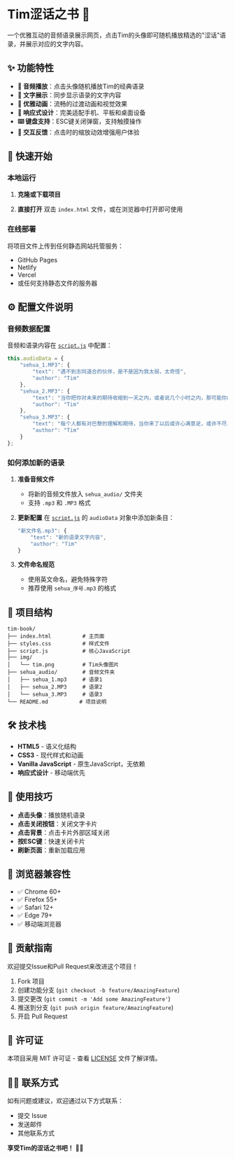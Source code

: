 # Tim涩话之书 📖

一个优雅互动的音频语录展示网页，点击Tim的头像即可随机播放精选的"涩话"语录，并展示对应的文字内容。

## ✨ 功能特性

- **🎵 音频播放**：点击头像随机播放Tim的经典语录
- **💬 文字展示**：同步显示语录的文字内容
- **🎨 优雅动画**：流畅的过渡动画和视觉效果
- **📱 响应式设计**：完美适配手机、平板和桌面设备
- **⌨️ 键盘支持**：ESC键关闭弹窗，支持触摸操作
- **🎯 交互反馈**：点击时的缩放动效增强用户体验

## 🚀 快速开始

### 本地运行

1. **克隆或下载项目**

2. **直接打开**
   双击 `index.html` 文件，或在浏览器中打开即可使用

### 在线部署

将项目文件上传到任何静态网站托管服务：
- GitHub Pages
- Netlify
- Vercel
- 或任何支持静态文件的服务器

## ⚙️ 配置文件说明

### 音频数据配置

音频和语录内容在 [`script.js`](script.js:20-40) 中配置：

```javascript
this.audioData = {
    "sehua_1.MP3": {
        "text": "遇不到志同道合的伙伴，是不是因为我太弱，太奇怪",
        "author": "Tim"
    },
    "sehua_2.MP3": {
        "text": "当你把你对未来的期待收缩到一天之内，或者说几个小时之内，那可能你的感觉会更好一些",
        "author": "Tim"
    },
    "sehua_3.MP3": {
        "text": "每个人都有对巴黎的理解和期待，当你来了以后或许心满意足，或许不尽人意，但是不管怎么样，你都会对这个城市有一个新的了解。",
        "author": "Tim"
    }
};
```

### 如何添加新的语录

1. **准备音频文件**
   - 将新的音频文件放入 `sehua_audio/` 文件夹
   - 支持 `.mp3` 和 `.MP3` 格式

2. **更新配置**
   在 [`script.js`](script.js:22-35) 的 `audioData` 对象中添加新条目：

   ```javascript
   "新文件名.mp3": {
       "text": "新的语录文字内容",
       "author": "Tim"
   }
   ```

3. **文件命名规范**
   
   - 使用英文命名，避免特殊字符
   - 推荐使用 `sehua_序号.mp3` 的格式

## 📁 项目结构

```
tim-book/
├── index.html          # 主页面
├── styles.css          # 样式文件
├── script.js           # 核心JavaScript
├── img/
│   └── tim.png         # Tim头像图片
├── sehua_audio/        # 音频文件夹
│   ├── sehua_1.mp3     # 语录1
│   ├── sehua_2.MP3     # 语录2
│   └── sehua_3.MP3     # 语录3
└── README.md          # 项目说明
```
## 🛠️ 技术栈

- **HTML5** - 语义化结构
- **CSS3** - 现代样式和动画
- **Vanilla JavaScript** - 原生JavaScript，无依赖
- **响应式设计** - 移动端优先

## 🎯 使用技巧

- **点击头像**：播放随机语录
- **点击关闭按钮**：关闭文字卡片
- **点击背景**：点击卡片外部区域关闭
- **按ESC键**：快速关闭卡片
- **刷新页面**：重新加载应用
## 📱 浏览器兼容性

- ✅ Chrome 60+
- ✅ Firefox 55+
- ✅ Safari 12+
- ✅ Edge 79+
- ✅ 移动端浏览器

## 🤝 贡献指南

欢迎提交Issue和Pull Request来改进这个项目！

1. Fork 项目
2. 创建功能分支 (`git checkout -b feature/AmazingFeature`)
3. 提交更改 (`git commit -m 'Add some AmazingFeature'`)
4. 推送到分支 (`git push origin feature/AmazingFeature`)
5. 开启 Pull Request

## 📄 许可证

本项目采用 MIT 许可证 - 查看 [LICENSE](LICENSE) 文件了解详情。

## 🙋‍♂️ 联系方式

如有问题或建议，欢迎通过以下方式联系：
- 提交 Issue
- 发送邮件
- 其他联系方式

**享受Tim的涩话之书吧！** 📖✨